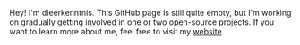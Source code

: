 Hey! I'm dieerkenntnis. This GitHub page is still quite empty, but I'm working on gradually getting involved in one or two open-source projects. If you want to learn more about me, feel free to visit my [website](https://konstantin.rakutt.eu).